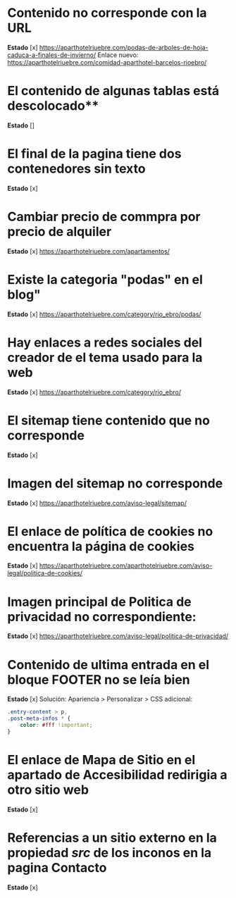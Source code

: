 # Contenido no corresponde con la URL
**Estado** [x] 
https://aparthotelriuebre.com/podas-de-arboles-de-hoja-caduca-a-finales-de-invierno/
Enlace nuevo: https://aparthotelriuebre.com/comidad-aparthotel-barcelos-rioebro/

# El contenido de algunas tablas está descolocado**
**Estado** []
# El final de la pagina tiene dos contenedores sin texto
**Estado** [x]
# Cambiar precio de commpra por precio de alquiler
**Estado** [x]
https://aparthotelriuebre.com/apartamentos/

# Existe la categoria "podas" en el blog"
**Estado** [x] 
https://aparthotelriuebre.com/category/rio_ebro/podas/

# Hay enlaces a redes sociales del creador de el tema usado para la web
**Estado** [x] 
https://aparthotelriuebre.com/category/rio_ebro/ 

# El sitemap tiene contenido que no corresponde
**Estado** [x] 
# Imagen del sitemap no corresponde
**Estado** [x] 
https://aparthotelriuebre.com/aviso-legal/sitemap/

# El enlace de política de cookies no encuentra la página de cookies
**Estado** [x] 
https://aparthotelriuebre.com/aparthotelriuebre.com/aviso-legal/politica-de-cookies/ 

# Imagen principal de Politica de privacidad no correspondiente:
**Estado** [x] 
https://aparthotelriuebre.com/aviso-legal/politica-de-privacidad/ 

# Contenido de ultima entrada en el bloque FOOTER no se leía bien
**Estado** [x] 
Solución: Apariencia > Personalizar > CSS adicional:

```css
.entry-content > p,
.post-meta-infos * {
	color: #fff !important;
}
```

# El enlace de Mapa de Sitio en el apartado de Accesibilidad redirigia a otro sitio web
**Estado** [x] 

# Referencias a un sitio externo en la propiedad _src_ de los inconos en la pagina Contacto
**Estado** [x] 
